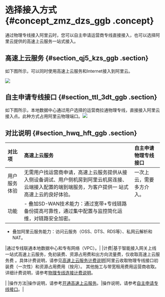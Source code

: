 # 选择接入方式 {#concept_zmz_dzs_ggb .concept}

通过物理专线接入阿里云时，您可以自主申请运营商专线直接接入，也可以选择阿里云提供的高速上云服务一站式接入。

## 高速上云服务 {#section_qj5_kzs_ggb .section}

如下图所示，可以同时使用高速上云服务和Internet接入到阿里云。

![](http://static-aliyun-doc.oss-cn-hangzhou.aliyuncs.com/assets/img/83738/156472893645512_zh-CN.png)

## 自主申请专线接口 {#section_ttl_3dt_ggb .section}

如下图所示，本地数据中心通过用户选择的运营商拉通物理专线，直接接入阿里云接入点。此种方式占用阿里云物理端口。![](http://static-aliyun-doc.oss-cn-hangzhou.aliyuncs.com/assets/img/83738/156472893635446_zh-CN.png)

## 对比说明 {#section_hwq_hft_ggb .section}

|对比项|高速上云服务|自主申请物理专线接口|
|:--|:-----|:---------|
|用户服务体验|无需用户找运营商申请，高速上云服务提供从接入侧设备调试、用户侧机房到阿里云机房连接、云端接入配置的端到端服务，为客户提供一 站式高速上云的良好体验。|一次上云，需要多方介入。|
|功能| -   叠加SD-WAN技术能力：通过宽带+专线链路备份提高可靠性，通过集中配置与监控简化运维，对链路安全加密。
-   叠加阿里云服务能力：访问云服务（OSS、DTS、RDS等）、私网云解析和NAT。

 |通过专线联通本地数据中心和专有网络（VPC）。|
|计费|基于智能接入网关上线一站式高速上云服务，免初装费、资源占用费和出方向流量费，仅收取高速上云服务费 。具体计费说明，请参见[高速上云服务计费说明](../intl.zh-CN/产品定价/高速上云服务计费说明.md#)|阿里云收取物理专线接口初装费（一次性）和资源占用费用（按月）。 其他施工与带宽租用费用运营商收取。详细计费说明，请参考[物理专线连接计费说明](../intl.zh-CN/产品定价/物理专线连接计费说明.md#)。

 |
|操作方法|操作说明，请参考[开通高速上云服务](../intl.zh-CN/高速上云服务（beta）/开通高速上云服务.md#)。|操作说明，请参考[自主申请专线接口](../intl.zh-CN/物理专线连接/自主申请专线接口.md#)。|

